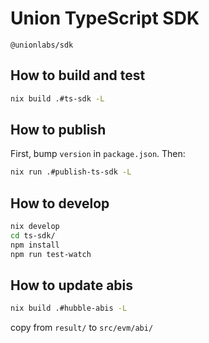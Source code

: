 # Union TypeScript SDK

`@unionlabs/sdk`

## How to build and test

```sh
nix build .#ts-sdk -L
```

## How to publish


First, bump `version` in `package.json`. Then:

```sh
nix run .#publish-ts-sdk -L
```

## How to develop

```sh
nix develop
cd ts-sdk/
npm install
npm run test-watch
```

## How to update abis

```sh
nix build .#hubble-abis -L
```

copy from `result/` to `src/evm/abi/`
